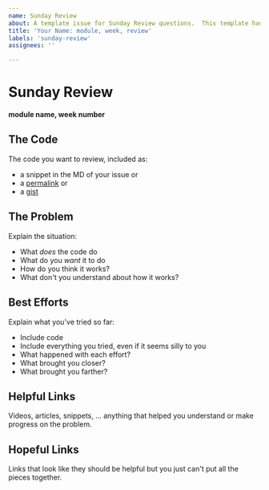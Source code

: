 ```yaml
---
name: Sunday Review
about: A template issue for Sunday Review questions.  This template has a lot of sections to get you thinking about your problem, you don't need to fill in every one of them
title: 'Your Name: module, week, review'
labels: 'sunday-review'
assignees: ''

---
```


# Sunday Review

__module name, week number__

## The Code

The code you want to review, included as:

- a snippet in the MD of your issue or
- a [permalink](https://help.github.com/en/github/managing-your-work-on-github/creating-a-permanent-link-to-a-code-snippet) or
- a [gist](https://help.github.com/en/github/writing-on-github/creating-gists)

## The Problem

Explain the situation:

- What _does_ the code do
- What do you _want_ it to do
- How do you think it works?
- What don't you understand about how it works?

## Best Efforts

Explain what you've tried so far:

- Include code
- Include everything you tried, even if it seems silly to you
- What happened with each effort?
- What brought you closer?
- What brought you farther?

## Helpful Links

Videos, articles, snippets, ... anything that helped you understand or make progress on the problem.

## Hopeful Links

Links that look like they should be helpful but you just can't put all the pieces together.
